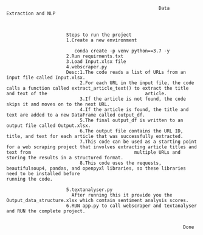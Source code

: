                                                             Data Extraction and NLP
                                                            
                                                            
                                                            
                          Steps to run the project
                          1.Create a new environment

                             conda create -p venv python==3.7 -y
                          2.Run requirments.txt
                          3.Load Input.xlsx file
                          4.webscraper.py 
                          Desc:1.The code reads a list of URLs from an input file called Input.xlsx.
                               2.For each URL in the input file, the code calls a function called extract_article_text() to extract the title and text of the                                    article.
                               3.If the article is not found, the code skips it and moves on to the next URL.
                               4.If the article is found, the title and text are added to a new DataFrame called output_df.
                               5.The final output_df is written to an output file called Output.xlsx.
                               6.The output file contains the URL ID, title, and text for each article that was successfully extracted.
                               7.This code can be used as a starting point for a web scraping project that involves extracting article titles and text from                                      multiple URLs and storing the results in a structured format.
                               8.This code uses the requests, beautifulsoup4, pandas, and openpyxl libraries, so these libraries need to be installed before                                      running the code.
                          
                          5.textanalyser.py 
                            After running this it provide you the Output_data_structure.xlsx which comtain sentiment analysis scores.
                          6.RUN app.py to call webscraper and textanalyser and RUN the complete project.
                                                   
                                                   
                                                                     Done
                          